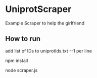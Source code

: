 # UniprotScraper
Example Scraper to help the girlfriend

## How to run
add list of IDs to uniprotIds.txt --1 per line

npm install

node scraper.js
